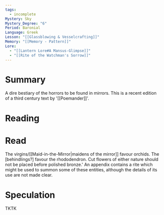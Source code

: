 ```yaml
---
tags:
  - incomplete
Mystery: Sky
Mystery_Degree: "6"
Period: Baronial
Language: Greek
Lesson: "[[Glassblowing & Vesselcrafting]]"
Memory: "[[Memory - Pattern]]"
Lore:
  - "[[Lantern Lore#A Mansus-Glimpse]]"
  - "[[Rite of the Watchman's Sorrow]]"
---
```

# Summary
A dire bestiary of the horrors to be found in mirrors. This is a recent edition of a third century text by '[[Poemander]]'.
# Reading
# Read
The virgins/[[Maid-in-the-Mirror|maidens of the mirror]] favour orchids. The [behindlings?] favour the rhododendron. Cut flowers of either nature should not be placed before polished bronze.' An appendix contains a rite which might be used to summon some of these entities, although the details of its use are not made clear.
# Speculation
TKTK